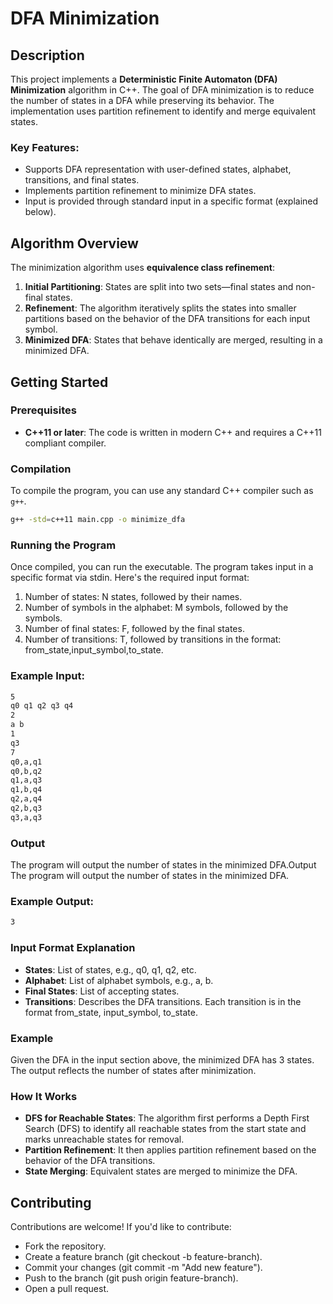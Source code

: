 # DFA Minimization

## Description

This project implements a **Deterministic Finite Automaton (DFA) Minimization** algorithm in C++. The goal of DFA minimization is to reduce the number of states in a DFA while preserving its behavior. The implementation uses partition refinement to identify and merge equivalent states.

### Key Features:
- Supports DFA representation with user-defined states, alphabet, transitions, and final states.
- Implements partition refinement to minimize DFA states.
- Input is provided through standard input in a specific format (explained below).

## Algorithm Overview

The minimization algorithm uses **equivalence class refinement**:
1. **Initial Partitioning**: States are split into two sets—final states and non-final states.
2. **Refinement**: The algorithm iteratively splits the states into smaller partitions based on the behavior of the DFA transitions for each input symbol.
3. **Minimized DFA**: States that behave identically are merged, resulting in a minimized DFA.


## Getting Started

### Prerequisites

- **C++11 or later**: The code is written in modern C++ and requires a C++11 compliant compiler.

### Compilation

To compile the program, you can use any standard C++ compiler such as `g++`.

```bash
g++ -std=c++11 main.cpp -o minimize_dfa
```
### Running the Program
Once compiled, you can run the executable. The program takes input in a specific format via stdin. Here's the required input format:

1. Number of states: N states, followed by their names.
2. Number of symbols in the alphabet: M symbols, followed by the symbols.
3. Number of final states: F, followed by the final states.
4. Number of transitions: T, followed by transitions in the format: from_state,input_symbol,to_state.


### Example Input:

```bash
5
q0 q1 q2 q3 q4
2
a b
1
q3
7
q0,a,q1
q0,b,q2
q1,a,q3
q1,b,q4
q2,a,q4
q2,b,q3
q3,a,q3
```

### Output
The program will output the number of states in the minimized DFA.Output
The program will output the number of states in the minimized DFA.

### Example Output:
```bash
3
```
### Input Format Explanation

- **States**: List of states, e.g., q0, q1, q2, etc.
- **Alphabet**: List of alphabet symbols, e.g., a, b.
- **Final States**: List of accepting states.
- **Transitions**: Describes the DFA transitions. Each transition is in the format from_state, input_symbol, to_state.

### Example
Given the DFA in the input section above, the minimized DFA has 3 states. The output reflects the number of states after minimization.

### How It Works
- **DFS for Reachable States**: The algorithm first performs a Depth First Search (DFS) to identify all reachable states from the start state and marks unreachable states for removal.
- **Partition Refinement**: It then applies partition refinement based on the behavior of the DFA transitions.
- **State Merging**: Equivalent states are merged to minimize the DFA.

## Contributing
Contributions are welcome! If you'd like to contribute:

- Fork the repository.
- Create a feature branch (git checkout -b feature-branch).
- Commit your changes (git commit -m "Add new feature").
- Push to the branch (git push origin feature-branch).
- Open a pull request.
